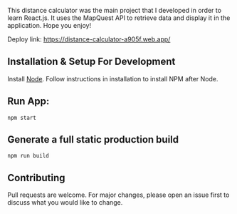 This distance calculator was the main project that I developed in order to learn React.js. It uses the MapQuest API to retrieve data and display it in the application. Hope you enjoy!

Deploy link: https://distance-calculator-a905f.web.app/

## Installation & Setup For Development

Install [Node](https://nodejs.org/en/). Follow instructions in installation to install NPM after Node.

## Run App: 
   ```
  npm start
  ```
## Generate a full static production build
  ```
  npm run build
  ```
## Contributing
Pull requests are welcome. For major changes, please open an issue first to discuss what you would like to change.



